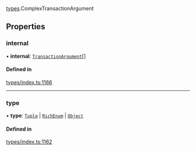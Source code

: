 [types](../../Modules/Types/Types.md).ComplexTransactionArgument

## Properties

### internal

• **internal**: [`TransactionArgument`](../../Modules/Types/Types.md#transactionargument)[]

#### Defined in

[types/index.ts:1166](https://github.com/PolymeshAssociation/polymesh-sdk/blob/15be87e8/src/types/index.ts#L1166)

___

### type

• **type**: [`Tuple`](../../Enums/Types/TransactionArgumentType.md#tuple) \| [`RichEnum`](../../Enums/Types/TransactionArgumentType.md#richenum) \| [`Object`](../../Enums/Types/TransactionArgumentType.md#object)

#### Defined in

[types/index.ts:1162](https://github.com/PolymeshAssociation/polymesh-sdk/blob/15be87e8/src/types/index.ts#L1162)
